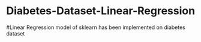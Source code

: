 # Diabetes-Dataset-Linear-Regression
#Linear Regression model of sklearn has been implemented on diabetes dataset
